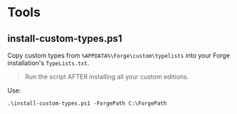 # Tools

## install-custom-types\.ps1

Copy custom types from `%APPDATA%\Forge\custom\typelists` into your Forge installation's `TypeLists.txt`.

> Run the script AFTER installing all your custom editions.

Use:

```text
.\install-custom-types.ps1 -ForgePath C:\ForgePath
```
